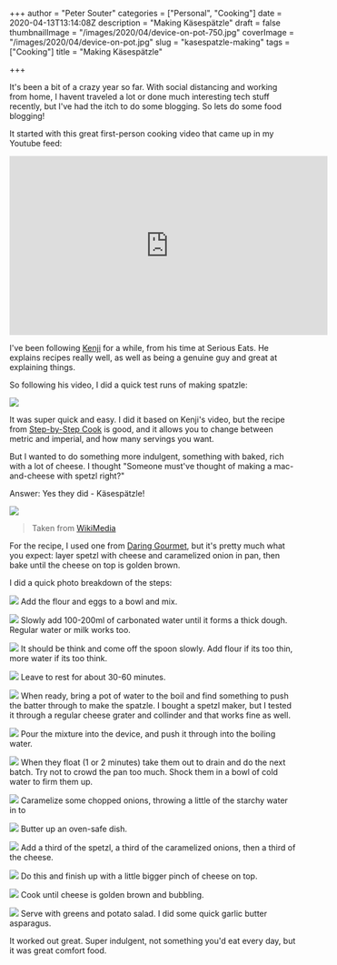 +++
author = "Peter Souter"
categories = ["Personal", "Cooking"]
date = 2020-04-13T13:14:08Z
description = "Making Käsespätzle"
draft = false
thumbnailImage = "/images/2020/04/device-on-pot-750.jpg"
coverImage = "/images/2020/04/device-on-pot.jpg"
slug = "kasespatzle-making"
tags = ["Cooking"]
title = "Making Käsespätzle"

+++

It's been a bit of a crazy year so far. With social distancing and working from home, I havent traveled a 
lot or done much interesting tech stuff recently, but I've had the itch to do some blogging. So lets do some food blogging!

It started with this great first-person cooking video that came up in my Youtube feed:

<iframe width="560" height="315" src="https://www.youtube-nocookie.com/embed/ntwZfErKJEg" frameborder="0" allow="accelerometer; autoplay; encrypted-media; gyroscope; picture-in-picture" allowfullscreen></iframe>

I've been following [Kenji](https://www.seriouseats.com/editors/j-kenji-lopez-alt) for a while, from his time at Serious Eats. He explains recipes really well, as well as being a genuine guy and great at explaining things. 

So following his video, I did a quick test runs of making spatzle:

![](/images/2020/04/small-batch.jpg)

It was super quick and easy. I did it based on Kenji's video, but the recipe from [Step-by-Step Cook](https://step-by-step-cook.co.uk/sidedishes/spaetzle/) is good, and it allows you to change between metric and imperial, and how many servings you want. 

But I wanted to do something more indulgent, something with baked, rich with a lot of cheese. I thought "Someone must've thought of making a mac-and-cheese with spetzl right?"

Answer: Yes they did - Käsespätzle!

![](/images/2020/04/2015_0718_Käsespätzle_Sölden.jpg)
> Taken from [WikiMedia](https://commons.wikimedia.org/wiki/File:2015_0718_K%C3%A4sesp%C3%A4tzle_S%C3%B6lden.jpg)

For the recipe, I used one from [Daring Gourmet](https://www.daringgourmet.com/kaesespaetzle-swabian-german-macaroni-and-cheese/), but it's pretty much what you expect: layer spetzl with cheese and caramelized onion in pan, then bake until the cheese on top is golden brown. 

I did a quick photo breakdown of the steps:

![](/images/2020/04/flour-and-eggs.jpg)
Add the flour and eggs to a bowl and mix.

![](/images/2020/04/add-fizzy-water.jpg)
Slowly add 100-200ml of carbonated water until it forms a thick dough. Regular water or milk works too.

![](/images/2020/04/pour-off-the-spoon.jpg)
It should be think and come off the spoon slowly. Add flour if its too thin, more water if its too think.

![](/images/2020/04/leave-to-rest.jpg)
Leave to rest for about 30-60 minutes.

![](/images/2020/04/device-on-pot.jpg)
When ready, bring a pot of water to the boil and find something to push the batter through to make the spatzle. I bought a spetzl maker, but I tested it through a regular cheese grater and collinder and that works fine as well. 

![](/images/2020/04/pour-into-device.jpg)
Pour the mixture into the device, and push it through into the boiling water. 

![](/images/2020/04/drain-spatzl.jpg)
When they float (1 or 2 minutes) take them out to drain and do the next batch. Try not to crowd the pan too much. Shock them in a bowl of cold water to firm them up. 

![](/images/2020/04/caramelized-onions.jpg)
Caramelize some chopped onions, throwing a little of the starchy water in to 

![](/images/2020/04/buttered-pan.jpg)
Butter up an oven-safe dish.

![](/images/2020/04/layer-one.jpg)
Add a third of the spetzl, a third of the caramelized onions, then a third of the cheese.

![](/images/2020/04/layer-three.jpg)
Do this and finish up with a little bigger pinch of cheese on top. 

![](/images/2020/04/final-cooked.jpg)
Cook until cheese is golden brown and bubbling. 

![](/images/2020/04/final-plate.jpg)
Serve with greens and potato salad. I did some quick garlic butter asparagus. 

It worked out great. Super indulgent, not something you'd eat every day, but it was great comfort food.